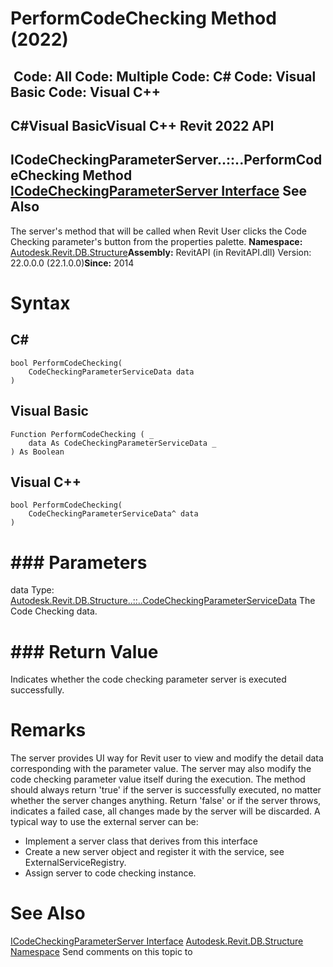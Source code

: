 # PerformCodeChecking Method (2022)

﻿
 Code: All Code: Multiple Code: C# Code: Visual Basic Code: Visual C++   
---  
C#Visual BasicVisual C++
Revit 2022 API  
---  
ICodeCheckingParameterServer..::..PerformCodeChecking Method   
[ICodeCheckingParameterServer Interface](baf73c3d-86c4-7325-2e44-ff12511ae325.md "ICodeCheckingParameterServer Interface") See Also  
---  
The server's method that will be called when Revit User clicks the Code Checking parameter's button from the properties palette. 
**Namespace:** [Autodesk.Revit.DB.Structure](d586b341-f687-9d90-e96d-255806b7d4fc.md "Autodesk.Revit.DB.Structure Namespace")**Assembly:** RevitAPI (in RevitAPI.dll) Version: 22.0.0.0 (22.1.0.0)**Since:** 2014 
# Syntax
C#  
---  
```text
bool PerformCodeChecking(
	CodeCheckingParameterServiceData data
)
```
  
Visual Basic  
---  
```text
Function PerformCodeChecking ( _
	data As CodeCheckingParameterServiceData _
) As Boolean
```
  
Visual C++  
---  
```text
bool PerformCodeChecking(
	CodeCheckingParameterServiceData^ data
)
```
  
# ### Parameters
data
    Type: [Autodesk.Revit.DB.Structure..::..CodeCheckingParameterServiceData](ea7b503e-39d4-6c0c-1504-7c888cb29fe5.md "CodeCheckingParameterServiceData Class") The Code Checking data. 
# ### Return Value
Indicates whether the code checking parameter server is executed successfully. 
# Remarks
The server provides UI way for Revit user to view and modify the detail data corresponding with the parameter value. The server may also modify the code checking parameter value itself during the execution. The method should always return 'true' if the server is successfully executed, no matter whether the server changes anything. Return 'false' or if the server throws, indicates a failed case, all changes made by the server will be discarded. A typical way to use the external server can be: 
  * Implement a server class that derives from this interface 
  * Create a new server object and register it with the service, see ExternalServiceRegistry.
  * Assign server to code checking instance.

# See Also
[ICodeCheckingParameterServer Interface](baf73c3d-86c4-7325-2e44-ff12511ae325.md "ICodeCheckingParameterServer Interface")
[Autodesk.Revit.DB.Structure Namespace](d586b341-f687-9d90-e96d-255806b7d4fc.md "Autodesk.Revit.DB.Structure Namespace")
Send comments on this topic to 